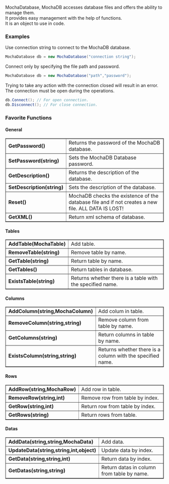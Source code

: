 MochaDatabase, MochaDB accesses database files and offers the ability to manage them.<br>
It provides easy management with the help of functions.<br>
It is an object to use in code.

### Examples
Use connection string to connect to the MochaDB database.
```C#
MochaDatabase db = new MochaDatabase("connection string");
```

Connect only by specifying the file path and password.
```C#
MochaDatabase db = new MochaDatabase("path","password");
```

Trying to take any action with the connection closed will result in an error. The connection must be open during the operations.
```C#
db.Connect(); // For open connection.
db.Disconnect(); // For close connection.
```

### Favorite Functions
#### General
<table border="1">
    <tr>
        <td><strong>GetPassword()</strong></td>
        <td width="100%">Returns the password of the MochaDB database.</td>
    </tr>
    <tr>
        <td><strong>SetPassword(string)</strong></td>
        <td width="100%">Sets the MochaDB Database password.</td>
    </tr>
    <tr>
        <td><strong>GetDescription()</strong></td>
        <td width="100%">Returns the description of the database.</td>
    </tr>
    <tr>
        <td><strong>SetDescription(string)</strong></td>
        <td width="100%">Sets the description of the database.</td>
    </tr>
    <tr>
        <td><strong>Reset()</strong></td>
        <td width="100%">MochaDB checks the existence of the database file and if not creates a new file. ALL DATA IS LOST!</td>
    </tr>
    <tr>
        <td><strong>GetXML()</strong></td>
        <td width="100%">Return xml schema of database.</td>
    </tr>
</table>

#### Tables
<table border="1">
    <tr>
        <td><strong>AddTable(MochaTable)</strong></td>
        <td width="100%">Add table.</td>
    </tr>
    <tr>
        <td><strong>RemoveTable(string)</strong></td>
        <td width="100%">Remove table by name.</td>
    </tr>
    <tr>
        <td><strong>GetTable(string)</strong></td>
        <td width="100%">Return table by name.</td>
    </tr>
    <tr>
        <td><strong>GetTables()</strong></td>
        <td width="100%">Return tables in database.</td>
    </tr>
    <tr>
        <td><strong>ExistsTable(string)</strong></td>
        <td width="100%">Returns whether there is a table with the specified name.</td>
    </tr>
</table>

#### Columns
<table border="1">
    <tr>
        <td><strong>AddColumn(string,MochaColumn)</strong></td>
        <td width="100%">Add colum in table.</td>
    </tr>
    <tr>
        <td><strong>RemoveColumn(string,string)</strong></td>
        <td width="100%">Remove column from table by name.</td>
    </tr>
    <tr>
        <td><strong>GetColumns(string)</strong></td>
        <td width="100%">Return columns in table by name.</td>
    </tr>
    <tr>
        <td><strong>ExistsColumn(string,string)</strong></td>
        <td width="100%">Returns whether there is a column with the specified name.</td>
    </tr>
</table>

#### Rows
<table border="1">
    <tr>
        <td><strong>AddRow(string,MochaRow)</strong></td>
        <td width="100%">Add row in table.</td>
    </tr>
    <tr>
        <td><strong>RemoveRow(string,int)</strong></td>
        <td width="100%">Remove row from table by index.</td>
    </tr>
    <tr>
        <td><strong>GetRow(string,int)</strong></td>
        <td width="100%">Return row from table by index.</td>
    </tr>
    <tr>
        <td><strong>GetRows(string)</strong></td>
        <td width="100%">Return rows from table.</td>
    </tr>
</table>

#### Datas
<table border="1">
    <tr>
        <td><strong>AddData(string,string,MochaData)</strong></td>
        <td width="100%">Add data.</td>
    </tr>
    <tr>
        <td><strong>UpdateData(string,string,int,object)</strong></td>
        <td width="100%">Update data by index.</td>
    </tr>
    <tr>
        <td><strong>GetData(string,string,int)</strong></td>
        <td width="100%">Return data by index.</td>
    </tr>
    <tr>
        <td><strong>GetDatas(string,string)</strong></td>
        <td width="100%">Return datas in column from table by name.</td>
    </tr>
</table>
